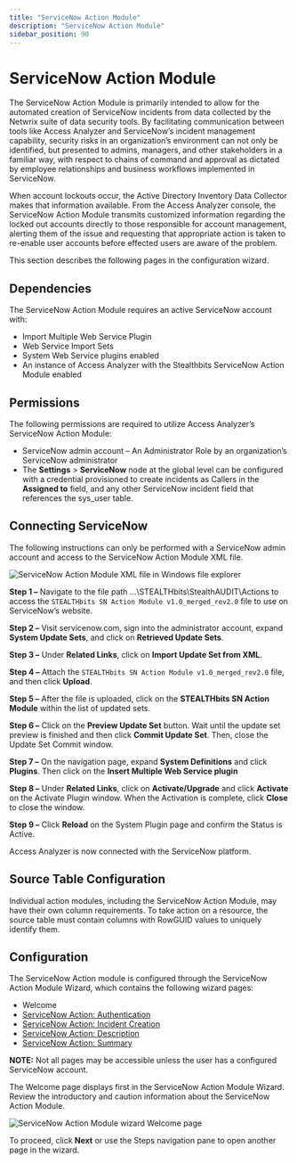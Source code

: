 ```yaml
---
title: "ServiceNow Action Module"
description: "ServiceNow Action Module"
sidebar_position: 90
---
```


# ServiceNow Action Module

The ServiceNow Action Module is primarily intended to allow for the automated creation of ServiceNow
incidents from data collected by the Netwrix suite of data security tools. By facilitating
communication between tools like Access Analyzer and ServiceNow’s incident management capability,
security risks in an organization’s environment can not only be identified, but presented to admins,
managers, and other stakeholders in a familiar way, with respect to chains of command and approval
as dictated by employee relationships and business workflows implemented in ServiceNow.

When account lockouts occur, the Active Directory Inventory Data Collector makes that information
available. From the Access Analyzer console, the ServiceNow Action Module transmits customized
information regarding the locked out accounts directly to those responsible for account management,
alerting them of the issue and requesting that appropriate action is taken to re-enable user
accounts before effected users are aware of the problem.

This section describes the following pages in the configuration wizard.

## Dependencies

The ServiceNow Action Module requires an active ServiceNow account with:

- Import Multiple Web Service Plugin
- Web Service Import Sets
- System Web Service plugins enabled
- An instance of Access Analyzer with the Stealthbits ServiceNow Action Module enabled

## Permissions

The following permissions are required to utilize Access Analyzer’s ServiceNow Action Module:

- ServiceNow admin account – An Administrator Role by an organization’s ServiceNow administrator
- The **Settings** > **ServiceNow** node at the global level can be configured with a credential
  provisioned to create incidents as Callers in the **Assigned to** field, and any other ServiceNow
  incident field that references the sys_user table.

## Connecting ServiceNow

The following instructions can only be performed with a ServiceNow admin account and access to the
ServiceNow Action Module XML file.

![ServiceNow Action Module XML file in Windows file explorer](/img/product_docs/accessanalyzer/12.0/admin/action/servicenow/actionmodulexmlfile.webp)

**Step 1 –** Navigate to the file path …\STEALTHbits\StealthAUDIT\Actions to access the
`STEALTHbits SN Action Module v1.0_merged_rev2.0` file to use on ServiceNow’s website.

**Step 2 –** Visit servicenow.com, sign into the administrator account, expand **System Update
Sets**, and click on **Retrieved Update Sets**.

**Step 3 –** Under **Related Links**, click on **Import Update Set from XML**.

**Step 4 –** Attach the `STEALTHbits SN Action Module v1.0_merged_rev2.0` file, and then click
**Upload**.

**Step 5 –** After the file is uploaded, click on the **STEALTHbits SN Action Module** within the
list of updated sets.

**Step 6 –** Click on the **Preview Update Set** button. Wait until the update set preview is
finished and then click **Commit Update Set**. Then, close the Update Set Commit window.

**Step 7 –** On the navigation page, expand **System Definitions** and click **Plugins**. Then click
on the **Insert Multiple Web Service plugin**

**Step 8 –** Under **Related Links**, click on **Activate/Upgrade** and click **Activate** on the
Activate Plugin window. When the Activation is complete, click **Close** to close the window.

**Step 9 –** Click **Reload** on the System Plugin page and confirm the Status is Active.

Access Analyzer is now connected with the ServiceNow platform.

## Source Table Configuration

Individual action modules, including the ServiceNow Action Module, may have their own column
requirements. To take action on a resource, the source table must contain columns with RowGUID
values to uniquely identify them.

## Configuration

The ServiceNow Action module is configured through the ServiceNow Action Module Wizard, which
contains the following wizard pages:

- Welcome
- [ServiceNow Action: Authentication](/docs/accessanalyzer/12.0/admin/action/servicenow/authentication.md)
- [ServiceNow Action: Incident Creation](/docs/accessanalyzer/12.0/admin/action/servicenow/incidentcreation.md)
- [ServiceNow Action: Description](/docs/accessanalyzer/12.0/admin/action/servicenow/description.md)
- [ServiceNow Action: Summary](/docs/accessanalyzer/12.0/admin/action/servicenow/summary.md)

**NOTE:** Not all pages may be accessible unless the user has a configured ServiceNow account.

The Welcome page displays first in the ServiceNow Action Module Wizard. Review the introductory and
caution information about the ServiceNow Action Module.

![ServiceNow Action Module wizard Welcome page](/img/product_docs/accessanalyzer/12.0/admin/action/servicenow/welcome.webp)

To proceed, click **Next** or use the Steps navigation pane to open another page in the wizard.

